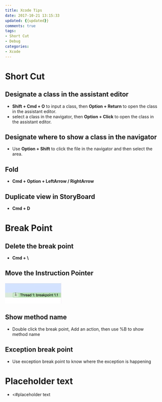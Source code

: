 ```yaml
---
title: Xcode Tips
date: 2017-10-21 13:15:33
updated: {{updated}}
comments: true
tags:
- Short Cut
- Debug
categories:
- Xcode
---
```


# Short Cut
## Designate a class in the assistant editor
* **Shift + Cmd + O** to input a class, then **Option + Return** to open the class in the assistant editor.  
* select a class in the navigator, then **Option + Click** to open the class in the assistant editor.

## Designate where to show a class in the navigator
* Use **Option + Shift** to click the file in the navigator and then select the area.
<!-- more -->

## Fold
* **Cmd + Option + LeftArrow / RightArrow**

## Duplicate view in StoryBoard
* **Cmd + D**

# Break Point
## Delete the break point
* **Cmd + \\**

## Move the Instruction Pointer
![](https://github.com/namazu923/namazu923.github.io/blob/hexo/source/images/Xcode_Tips/Instruction_Pointer.jpeg?raw=true)

## Show method name
* Double click the break point, Add an action, then use %B to show method name

## Exception break point
* Use exception break point to know where the exception is happening

# Placeholder text
* <#placeholder text


